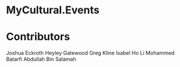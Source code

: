 # MyCultural.Events


# Contributors

Joshua Eckroth
Heyley Gatewood
Greg Kline
Isabel Ho Li
Mohammed Batarfi
Abdullah Bin Salamah
